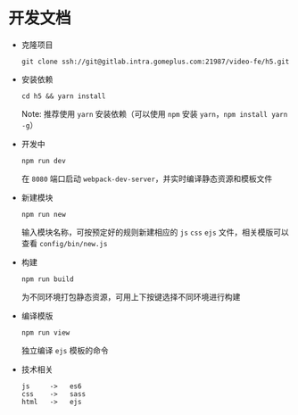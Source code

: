 开发文档
==================

* 克隆项目

    `git clone ssh://git@gitlab.intra.gomeplus.com:21987/video-fe/h5.git`  

* 安装依赖

    `cd h5 && yarn install`  

    Note: 推荐使用 `yarn` 安装依赖（可以使用 `npm` 安装 `yarn`，`npm install yarn -g`）  

* 开发中

    `npm run dev`  

    在 `8080` 端口启动 `webpack-dev-server`，并实时编译静态资源和模板文件  

* 新建模块

    `npm run new`  

    输入模块名称，可按预定好的规则新建相应的 `js` `css` `ejs` 文件，相关模版可以查看 `config/bin/new.js`  

* 构建

    `npm run build`  

    为不同环境打包静态资源，可用上下按键选择不同环境进行构建  

* 编译模版

    `npm run view`  

    独立编译 `ejs` 模板的命令  

* 技术相关

    ```
    js     ->   es6
    css    ->   sass
    html   ->   ejs
    ```
